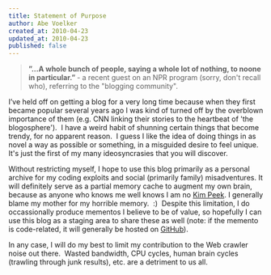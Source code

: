 ```yaml
--- 
title: Statement of Purpose
author: Abe Voelker
created_at: 2010-04-23
updated_at: 2010-04-23
published: false
---
```


<blockquote><strong>”...A whole bunch of people, saying a whole lot of
nothing, to noone in   particular.” </strong>- a recent guest on an NPR
program (sorry, don't recall who), referring to the "blogging
community".</blockquote>

I’ve held off on getting a blog for a very long time because when they first
became popular several years ago I was kind of turned off by the overblown
importance of them (e.g. CNN linking their stories to the heartbeat of
'the blogosphere').  <!--more-->I have a weird habit of shunning certain
things that become trendy, for no apparent reason.  I guess I like the idea
of doing things in as novel a way as possible or something, in a misguided
desire to feel unique.  It's just the first of my many ideosyncrasies that
you will discover.

Without restricting myself, I hope to use this blog primarily as a personal
archive for my coding exploits and social (primarily family) misadventures.
It will definitely serve as a partial memory cache to augment my own brain,
because as anyone who knows me well knows I am no <a title="Kim Peek"
href="http://en.wikipedia.org/wiki/Kim_Peek" target="_blank">Kim Peek</a>.
I generally blame my mother for my horrible memory.  :)  Despite this
limitation, I do occassionally produce mementos I believe to be of value,
so hopefully I can use this blog as a staging area to share these as well
(note: if the memento is code-related, it will generally be hosted on
<a title="GitHub" href="http://github.com/abevoelker" target="_blank">GitHub</a>).

In any case, I will do my best to limit my contribution to the Web crawler
noise out there.  Wasted bandwidth, CPU cycles, human brain cycles (trawling
through junk results), etc. are a detriment to us all.
